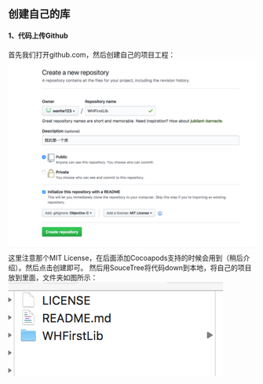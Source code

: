 
## 创建自己的库

#### 1、代码上传Github

首先我们打开github.com，然后创建自己的项目工程：
![创建项目工程](/images/create_repository.png)
这里注意那个MIT License，在后面添加Cocoapods支持的时候会用到（稍后介绍）。然后点击创建即可。
 然后用SouceTree将代码down到本地，将自己的项目放到里面，文件夹如图所示：
 ![load项目](/images/download.png)

